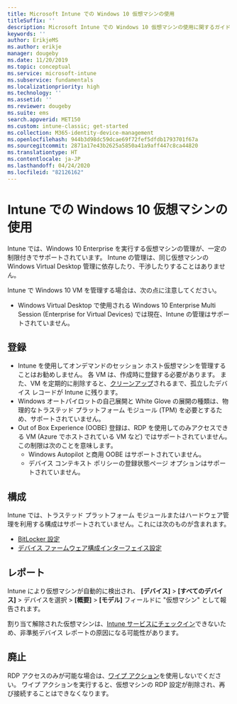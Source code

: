 ```yaml
---
title: Microsoft Intune での Windows 10 仮想マシンの使用
titleSuffix: ''
description: Microsoft Intune での Windows 10 仮想マシンの使用に関するガイドライン
keywords: ''
author: ErikjeMS
ms.author: erikje
manager: dougeby
ms.date: 11/20/2019
ms.topic: conceptual
ms.service: microsoft-intune
ms.subservice: fundamentals
ms.localizationpriority: high
ms.technology: ''
ms.assetid: ''
ms.reviewer: dougeby
ms.suite: ems
search.appverid: MET150
ms.custom: intune-classic; get-started
ms.collection: M365-identity-device-management
ms.openlocfilehash: 944b3d98dc59dcae69f72fef5dfdb1793701f67a
ms.sourcegitcommit: 2871a17e43b2625a5850a41a9aff447c8ca44820
ms.translationtype: HT
ms.contentlocale: ja-JP
ms.lasthandoff: 04/24/2020
ms.locfileid: "82126162"
---
```

# <a name="using-windows-10-virtual-machines-with-intune"></a>Intune での Windows 10 仮想マシンの使用

Intune では、Windows 10 Enterprise を実行する仮想マシンの管理が、一定の制限付きでサポートされています。 Intune の管理は、同じ仮想マシンの Windows Virtual Desktop 管理に依存したり、干渉したりすることはありません。

Intune で Windows 10 VM を管理する場合は、次の点に注意してください。

- Windows Virtual Desktop で使用される Windows 10 Enterprise Multi Session (Enterprise for Virtual Devices) では現在、Intune の管理はサポートされていません。

## <a name="enrollment"></a>登録
- Intune を使用してオンデマンドのセッション ホスト仮想マシンを管理することはお勧めしません。 各 VM は、作成時に登録する必要があります。 また、VM を定期的に削除すると、[クリーンアップ](../remote-actions/devices-wipe.md#automatically-delete-devices-with-cleanup-rules)されるまで、孤立したデバイス レコードが Intune に残ります。 
- Windows オートパイロットの自己展開と White Glove の展開の種類は、物理的なトラステッド プラットフォーム モジュール (TPM) を必要とするため、サポートされていません。 
- Out of Box Experience (OOBE) 登録は、RDP を使用してのみアクセスできる VM (Azure でホストされている VM など) ではサポートされていません。 この制限は次のことを意味します。
    - Windows Autopilot と商用 OOBE はサポートされていません。
    - デバイス コンテキスト ポリシーの登録状態ページ オプションはサポートされていません。


## <a name="configuration"></a>構成
Intune では、トラステッド プラットフォーム モジュールまたはハードウェア管理を利用する構成はサポートされていません。これには次のものが含まれます。
- [BitLocker 設定](../configuration/device-profiles.md#endpoint-protection)
- [デバイス ファームウェア構成インターフェイス設定](../configuration/device-profiles.md#device-firmware-configuration-interface)

## <a name="reporting"></a>レポート
Intune により仮想マシンが自動的に検出され、 **[デバイス]**  >  **[すべてのデバイス]** > デバイスを選択 > **[概要]**  >  **[モデル]** フィールドに "仮想マシン" として報告されます。 

割り当て解除された仮想マシンは、[Intune サービスにチェックイン](../configuration/device-profile-troubleshoot.md#how-long-does-it-take-for-devices-to-get-a-policy-profile-or-app-after-they-are-assigned)できないため、非準拠デバイス レポートの原因になる可能性があります。

## <a name="retirement"></a>廃止
RDP アクセスのみが可能な場合は、[ワイプ アクション](../remote-actions/devices-wipe.md#wipe)を使用しないでください。 ワイプ アクションを実行すると、仮想マシンの RDP 設定が削除され、再び接続することはできなくなります。



